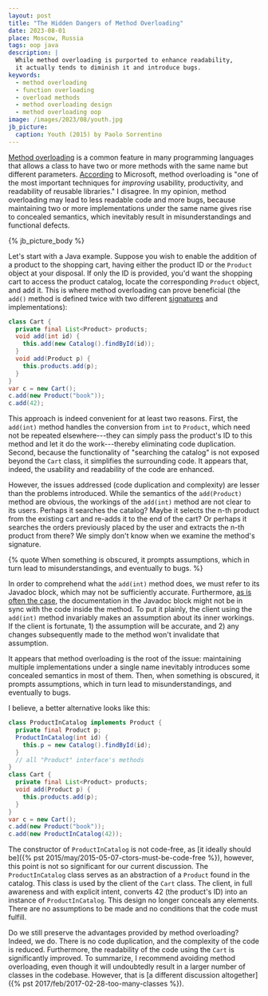 ```yaml
---
layout: post
title: "The Hidden Dangers of Method Overloading"
date: 2023-08-01
place: Moscow, Russia
tags: oop java
description: |
  While method overloading is purported to enhance readability,
  it actually tends to diminish it and introduce bugs.
keywords:
  - method overloading
  - function overloading
  - overload methods
  - method overloading design
  - method overloading oop
image: /images/2023/08/youth.jpg
jb_picture:
  caption: Youth (2015) by Paolo Sorrentino
---
```


[Method overloading](https://en.wikipedia.org/wiki/Function_overloading)
is a common feature in many programming languages that allows
a class to have two or more methods with the same name but different parameters.
[According](https://learn.microsoft.com/en-us/dotnet/standard/design-guidelines/member-overloading)
to Microsoft, method overloading is "one of the most important techniques
for _improving_ usability, productivity, and readability of reusable libraries."
I disagree. In my opinion, method overloading may lead to less readable code and more bugs,
because maintaining two or more implementations under the same name gives rise to
concealed semantics, which inevitably result in misunderstandings and functional defects.

<!--more-->

{% jb_picture_body %}

Let's start with a Java example.
Suppose you wish to enable the addition of a product to the shopping cart,
having either the product ID or the `Product` object at your disposal.
If only the ID is provided, you'd want the shopping cart to access
the product catalog, locate the corresponding `Product` object, and add it.
This is where method overloading can prove beneficial (the `add()` method is
defined twice with two different [signatures](https://stackoverflow.com/questions/8516498)
and implementations):

```java
class Cart {
  private final List<Product> products;
  void add(int id) {
    this.add(new Catalog().findById(id));
  }
  void add(Product p) {
    this.products.add(p);
  }
}
var c = new Cart();
c.add(new Product("book"));
c.add(42);
```

This approach is indeed convenient for at least two reasons. First, the
`add(int)` method handles the conversion from `int` to `Product`,
which need not be repeated elsewhere---they can simply pass the product's ID
to this method and let it do the work---thereby eliminating code duplication.
Second, because the functionality of "searching the catalog" is not exposed
beyond the `Cart` class, it simplifies the surrounding code. It appears that,
indeed, the usability and readability of the code are enhanced.

However, the issues addressed (code duplication and complexity) are lesser
than the problems introduced. While the semantics of the `add(Product)` method are
obvious, the workings of the `add(int)` method are not clear to its users.
Perhaps it searches the catalog? Maybe it selects the n-th product from
the existing cart and re-adds it to the end of the cart? Or perhaps it searches
the orders previously placed by the user and extracts the n-th product from there?
We simply don't know when we examine the method's signature.

{% quote When something is obscured, it prompts assumptions, which in turn lead to misunderstandings, and eventually to bugs. %}

In order to comprehend what the `add(int)` method does, we must refer to
its Javadoc block, which may not be sufficiently accurate. Furthermore,
[as is often the case](https://stackoverflow.com/a/913342/187141),
the documentation in the Javadoc block might not be
in sync with the code inside the method. To put it plainly, the client
using the `add(int)` method invariably makes an assumption about its inner workings.
If the client is fortunate,
1)&nbsp;the assumption will be accurate, and
2)&nbsp;any changes subsequently made to the method won't invalidate that assumption.

It appears that method overloading is the root of the issue: maintaining
multiple implementations under a single name inevitably introduces some
concealed semantics in most of them. Then, when something is obscured, it prompts
assumptions, which in turn lead to misunderstandings, and eventually to bugs.

I believe, a better alternative looks like this:

```java
class ProductInCatalog implements Product {
  private final Product p;
  ProductInCatalog(int id) {
    this.p = new Catalog().findById(id);
  }
  // all "Product" interface's methods
}
class Cart {
  private final List<Product> products;
  void add(Product p) {
    this.products.add(p);
  }
}
var c = new Cart();
c.add(new Product("book"));
c.add(new ProductInCatalog(42));
```

The constructor of `ProductInCatalog` is not code-free,
as [it ideally should be]({% pst 2015/may/2015-05-07-ctors-must-be-code-free %}),
however, this point is not so significant for our current discussion. The `ProductInCatalog`
class serves as an abstraction of a `Product` found in the catalog. This class
is used by the client of the `Cart` class. The client, in full
awareness and with explicit intent, converts 42 (the product's ID) into an instance
of `ProductInCatalog`. This design no longer conceals any elements. There are
no assumptions to be made and no conditions that the code must fulfill.

Do we still preserve the advantages provided by method overloading? Indeed, we do.
There is no code duplication, and the complexity of the code is reduced.
Furthermore, the readability of the code using the `Cart` is significantly improved.
To summarize, I recommend avoiding method overloading, even though it will undoubtedly
result in a larger number of classes in the codebase. However, that is
[a different discussion altogether]({% pst 2017/feb/2017-02-28-too-many-classes %}).
